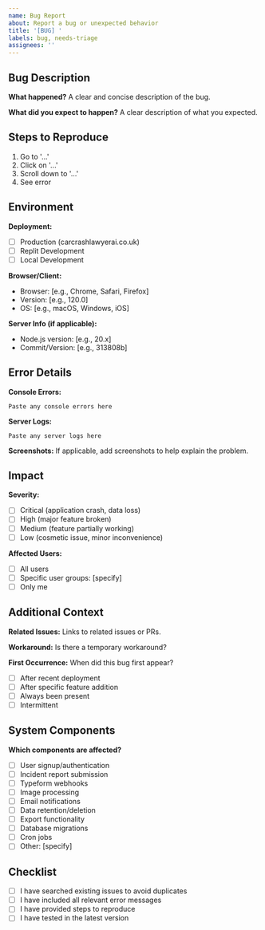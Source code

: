 ```yaml
---
name: Bug Report
about: Report a bug or unexpected behavior
title: '[BUG] '
labels: bug, needs-triage
assignees: ''
---
```


## Bug Description

**What happened?**
A clear and concise description of the bug.

**What did you expect to happen?**
A clear description of what you expected.

## Steps to Reproduce

1. Go to '...'
2. Click on '...'
3. Scroll down to '...'
4. See error

## Environment

**Deployment:**
- [ ] Production (carcrashlawyerai.co.uk)
- [ ] Replit Development
- [ ] Local Development

**Browser/Client:**
- Browser: [e.g., Chrome, Safari, Firefox]
- Version: [e.g., 120.0]
- OS: [e.g., macOS, Windows, iOS]

**Server Info (if applicable):**
- Node.js version: [e.g., 20.x]
- Commit/Version: [e.g., 313808b]

## Error Details

**Console Errors:**
```
Paste any console errors here
```

**Server Logs:**
```
Paste any server logs here
```

**Screenshots:**
If applicable, add screenshots to help explain the problem.

## Impact

**Severity:**
- [ ] Critical (application crash, data loss)
- [ ] High (major feature broken)
- [ ] Medium (feature partially working)
- [ ] Low (cosmetic issue, minor inconvenience)

**Affected Users:**
- [ ] All users
- [ ] Specific user groups: [specify]
- [ ] Only me

## Additional Context

**Related Issues:**
Links to related issues or PRs.

**Workaround:**
Is there a temporary workaround?

**First Occurrence:**
When did this bug first appear?
- [ ] After recent deployment
- [ ] After specific feature addition
- [ ] Always been present
- [ ] Intermittent

## System Components

**Which components are affected?**
- [ ] User signup/authentication
- [ ] Incident report submission
- [ ] Typeform webhooks
- [ ] Image processing
- [ ] Email notifications
- [ ] Data retention/deletion
- [ ] Export functionality
- [ ] Database migrations
- [ ] Cron jobs
- [ ] Other: [specify]

## Checklist

- [ ] I have searched existing issues to avoid duplicates
- [ ] I have included all relevant error messages
- [ ] I have provided steps to reproduce
- [ ] I have tested in the latest version
